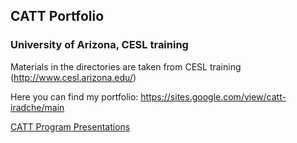 ## CATT Portfolio
### University of Arizona, CESL training


Materials in the directories are taken from CESL training (http://www.cesl.arizona.edu/)     
             
Here you can find my portfolio: https://sites.google.com/view/catt-iradche/main        
     
     
[CATT Program Presentations](https://docs.google.com/presentation/d/e/2PACX-1vSQTm_5KZBJiIhLp013NSvloiIAxHfSlKUFNGKIDu_coKPhy-dFOk7-g1lR-0UpIO_V1m_Musr2GJp3/pub?start=true&loop=false&delayms=60000)
